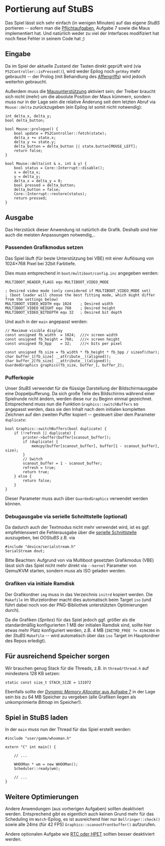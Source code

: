 Portierung auf StuBS
====================

Das Spiel lässt sich sehr einfach (in wenigen Minuten) auf das eigene *StuBS* portieren -- sofern man die [Pflichtaufgaben](https://www4.cs.fau.de/Lehre/WS20/V_BS/Uebungen/#aufgaben), Aufgabe 7 sowie die Maus implementiert hat.
Und natürlich weder zu viel der Interfaces modifiziert hat noch fiese Fehler in seinem Code hat ;)


Eingabe
-------

Da im Spiel der aktuelle Zustand der Tasten direkt geprüft wird (via `PS2Controller::isPressed()`), wird weder Epilog noch `getKey` mehr gebraucht -- der Prolog (mit Behandlung des [Affengriffs](https://de.wikipedia.org/wiki/Klammergriff)) wird jedoch weiterhin gebraucht.

Außerdem muss die [Mausunterstützung](https://www4.cs.fau.de/Lehre/WS20/V_BS/Uebungen/aufgabe2/a2.shtml#autotoc_md31) aktiviert sein; der Treiber braucht sich nicht (mehr) um die absolute Position der Maus kümmern, sondern muss nur in der Lage sein die relative Änderung seit dem letzten Abruf via `Mouse::delta` zurückzugeben (ein Epilog ist somit nicht notwendig):

	int delta_x, delta_y;
	bool delta_button;

	bool Mouse::prologue() {
		bool update = PS2Controller::fetch(state);
		delta_x += state.x;
		delta_y += state.y;
		delta_button = delta_button || state.button[MOUSE_LEFT];
		return false;
	}

	bool Mouse::delta(int & x, int & y) {
		bool status = Core::Interrupt::disable();
		x = delta_x;
		y = delta_y;
		delta_x = delta_y = 0;
		bool pressed = delta_button;
		delta_button = false;
		Core::Interrupt::restore(status);
		return pressed;
	}


Ausgabe
-------

Das Herzstück dieser Anwendung ist natürlich die Grafik.
Deshalb sind hier auch die meisten Anpassungen notwendig,..

###  Passenden Grafikmodus setzen

Das Spiel läuft (für beste Unterstützung bei VBE) mit einer Auflösung von 1024×768 Pixel bei 32bit Farbtiefe.

Dies muss entsprechend in `boot/multiboot/config.inc` angegeben werden:

	MULTIBOOT_HEADER_FLAGS equ MULTIBOOT_VIDEO_MODE
	
	; Desired video mode (only considered if MULTIBOOT_VIDEO_MODE set)
	; (boot loader will choose the best fitting mode, which might differ from the settings below)
	MULTIBOOT_VIDEO_WIDTH equ 1024    ; Desired width
	MULTIBOOT_VIDEO_HEIGHT equ 768    ; Desired height
	MULTIBOOT_VIDEO_BITDEPTH equ 32   ; Desired bit depth

Und auch in der `main` angepasst werden:

	// Maximum visible display
	const unsigned fb_width  = 1024;  ///< screen width
	const unsigned fb_height = 768;   ///< screen height
	const unsigned fb_bpp    = 32;    ///< bits per pixel

	const unsigned fb_size = fb_width * fb_height * fb_bpp / sizeof(char);
	char buffer_1[fb_size] __attribute__((aligned));
	char buffer_2[fb_size] __attribute__((aligned));
	GuardedGraphics graphics(fb_size, buffer_1, buffer_2);


### Pufferkopie

Unser *StuBS* verwendet für die flüssige Darstellung der Bildschirmausgabe eine Doppelpufferung.
Da sich große Teile des Bildschirms während einer Spielrunde nicht ändern, werden diese nur zu Beginn einmal gezeichnet.
Entsprechend muss nun die Funktion `Graphics::switchBuffers` so angepasst werden, dass sie den Inhalt nach dem initialen kompletten Zeichnen auf den zweiten Puffer kopiert -- gesteuert über dem Parameter `duplicate`:

	bool Graphics::switchBuffers(bool duplicate) {
		if (!refresh || duplicate) {
			printer->buffer(buffer[scanout_buffer]);
			if (duplicate) {
				memcpy(buffer[scanout_buffer], buffer[1 - scanout_buffer], size);
			}
			// Switch
			scanout_buffer = 1 - scanout_buffer;
			refresh = true;
			return true;
		} else {
			return false;
		}
	}

Dieser Parameter muss auch über `GuardedGraphics` verwendet werden können.


### Debugausgabe via serielle Schnittstelle (optional)

Da dadurch auch der Textmodus nicht mehr verwendet wird, ist es ggf. empfehlenswert die Fehlerausgabe über die [serielle Schnittstelle](https://www4.cs.fau.de/Lehre/WS20/V_BS/Uebungen/aufgabe2/a2.shtml#autotoc_md30) auszugeben, bei *OOStuBS* z.B. via

	#include "device/serialstream.h"
	SerialStream dout;


Bitte Beachten: Aufgrund von via Multiboot gesetzten Grafikmodus (VBE) lässt sich das Spiel nicht mehr direkt via `--kernel` Parameter von Qemu/KVM starten, sondern muss als ISO geladen werden.


### Grafiken via initiale Ramdisk

Der Grafikordner `img` muss in das Verzeichnis `initrd` kopiert werden. 
Die `Makefile` im Wurzelordner macht dies automatisch beim Target `iso` (und führt dabei noch von der PNG-Bibliothek unterstützten Optimierungen durch).

Da die Grafiken (*Sprites*) für das Spiel jedoch ggf. größer als die standardmäßig konfigurierten 1 MB der initialen Ramdisk sind, sollte hier etwas mehr Platz konfiguriert werden, z.B. 4 MB (`INITRD_FREE ?= 4194304` in der *StuBS* `Makefile` -- wird automatisch über das `iso` Target im Hauptordner des Repos erledigt).


Für ausreichend Speicher sorgen
-------------------------------

Wir brauchen genug Stack für die Threads, z.B. in `thread/thread.h` auf mindestens 128 KB setzen:

	static const size_t STACK_SIZE = 131072

Ebenfalls sollte der [*Dynamic Memory Allocator* aus Aufgabe 7](https://www4.cs.fau.de/Lehre/WS20/V_BS/Uebungen/aufgabe7/a7.shtml#autotoc_md70) in der Lage sein bis zu 64 MB Speicher zu vergeben (alle Grafiken liegen als unkomprimierte *Bitmap* im Speicher!).


Spiel in StuBS laden
--------------------

In der `main` muss nun der Thread für das Spiel erstellt werden:

	#include "user/game/whooman.h"

	extern "C" int main() {

		// ... 

		WHOOMan * wm = new WHOOMan();
		Scheduler::ready(wm);
		
		// ...
	}


Weitere Optimierungen
---------------------

Andere Anwendungen (aus vorherigen Aufgaben) sollten deaktiviert werden.
Entsprechend gibt es eigentlich auch keinen Grund mehr für das Scheduling im `Watch`-Epilog, es ist ausreichend hier nur `Bellringer::check()` sowie alle 24ms (für 42 FPS) `Graphics::scanoutFrontbuffer()` aufzurufen.

Andere optionalen Aufgabe wie [RTC oder HPET](https://www4.cs.fau.de/Lehre/WS20/V_BS/Uebungen/aufgabe5/a5.shtml) sollten besser deaktiviert werden.

